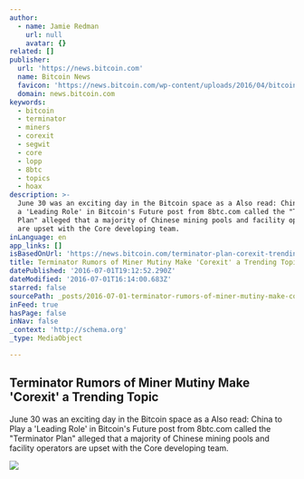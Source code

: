 ```yaml
---
author:
  - name: Jamie Redman
    url: null
    avatar: {}
related: []
publisher:
  url: 'https://news.bitcoin.com'
  name: Bitcoin News
  favicon: 'https://news.bitcoin.com/wp-content/uploads/2016/04/bitcoin_fav.png'
  domain: news.bitcoin.com
keywords:
  - bitcoin
  - terminator
  - miners
  - corexit
  - segwit
  - core
  - lopp
  - 8btc
  - topics
  - hoax
description: >-
  June 30 was an exciting day in the Bitcoin space as a Also read: China to Play
  a 'Leading Role' in Bitcoin's Future post from 8btc.com called the "Terminator
  Plan" alleged that a majority of Chinese mining pools and facility operators
  are upset with the Core developing team.
inLanguage: en
app_links: []
isBasedOnUrl: 'https://news.bitcoin.com/terminator-plan-corexit-trending/'
title: Terminator Rumors of Miner Mutiny Make 'Corexit' a Trending Topic
datePublished: '2016-07-01T19:12:52.290Z'
dateModified: '2016-07-01T16:14:00.683Z'
starred: false
sourcePath: _posts/2016-07-01-terminator-rumors-of-miner-mutiny-make-corexit-a-trending.md
inFeed: true
hasPage: false
inNav: false
_context: 'http://schema.org'
_type: MediaObject

---
```

<article style=""><h1>Terminator Rumors of Miner Mutiny Make 'Corexit' a Trending Topic</h1><p>June 30 was an exciting day in the Bitcoin space as a Also read: China to Play a 'Leading Role' in Bitcoin's Future post from 8btc.com called the "Terminator Plan" alleged that a majority of Chinese mining pools and facility operators are upset with the Core developing team.</p><img src="https://news.bitcoin.com/wp-content/uploads/2016/06/ttcov.jpg" /></article>